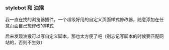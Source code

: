 ### stylebot 和 油猴
 
我一直在找的浏览器插件，一个超级好用的自定义页面样式修改器，随意添加在任意页面自己想修改的样式

后来发现油猴可以写自定义脚本，那也太方便了吧（别忘记写脚本的时候要匹配网站的，否则不生效）

